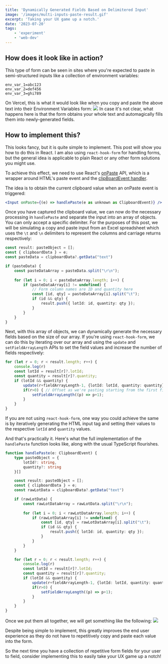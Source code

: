 ```yaml
---
title: 'Dynamically Generated Fields Based on Delimitered Input'
image: '/images/multi-inputs-paste-result.gif'
excerpt: 'Taking your UX game up a notch.'
date: '2023-07-20'
tags: 
    - 'experiment'
    - 'web-dev'
---
```

## How does it look like in action?
This type of form can be seen in sites where you're expected to paste in semi-structured inputs like a collection of environment variables:
```.env
env_var_1=abc123
env_var_2=def456
env_var_3=ghi789
```
On Vercel, this is what it would look like when you copy and paste the above text into their Environment Variables form:
![](/images/vercel_example.gif)
In case it's not clear, what happens here is that the form obtains your whole text and automagically fills them into newly-generated fields.

## How to implement this?
This looks fancy, but it is quite simple to implement. This post will show you how to do this in React. I am also using `react-hook-form` for handling forms, but the general idea is applicable to plain React or any other form solutions you might use.

To achieve this effect, we need to use React's [onPaste](https://react.dev/reference/react-dom/components/common#common-props) API, which is a wrapper around HTML's paste event and the [clipBoardEvent handler](https://react.dev/reference/react-dom/components/common#clipboardevent-handler).

The idea is to obtain the current clipboard value when an onPaste event is triggered:
```jsx
<Input onPaste={(e) => handlePaste(e as unknown as ClipboardEvent)} />
```

Once you have captured the clipboard value, we can now do the necessary processing in `handlePaste` and separate the input into an array of objects. You can only accept a specific delimiter. For the purposes of this post, we will be simulating a copy and paste input from an Excel spreadsheet which uses the `\t` and `\n` delimiters to represent the columns and carriage returns respectively:
```typescript
const result: pasteObject = [];
const { clipboardData } = e;
const pasteData = clipboardData?.getData("text")

if (pasteData) {
    const pasteDataArray = pasteData.split("\r\n");
    
    for (let i = 0; i < pasteDataArray.length; i++) {
        if (pasteDataArray[i] != undefined) {
            // Form column names are ID and quantity here
            const [id, qty] = pasteDataArray[i].split("\t");
            if (id && qty) {
                result.push({ lotId: id, quantity: qty });
            }
        }
    }            
}
```

Next, with this array of objects, we can dynamically generate the necessary fields based on the size of our array. If you're using `react-hook-form`, we can do this by iterating over our array and using the `update` and `setFieldArrayLength` APIs to set the field values and increase the number of fields respectively:
```typescript
for (let r = 0; r < result.length; r++) {
    console.log(r)
    const lotId = result[r]?.lotId;
    const quantity = result[r]?.quantity;
    if (lotId && quantity) {
        update(r+fieldArrayLength-1, {lotId: lotId, quantity: quantity});
        if(r>0) { // Offset as we're pasting starting from the first field that's already generated
            setFieldArrayLength((p) => p+1);
        }
    }
}
```
If you are not using `react-hook-form`, one way you could achieve the same is by iteratively generating the HTML input tag and setting their values to the respective `lotId` and `quantity` values.

And that's practically it. Here's what the full implementation of the `handlePaste` function looks like, along with the usual TypeScript flourishes.
```typescript
function handlePaste(e: ClipboardEvent) {
    type pasteObject = {
        lotId?: string,
        quantity?: string
    }[]

    const result: pasteObject = [];
    const { clipboardData } = e;
    const rawLotData = clipboardData?.getData("text")

    if (rawLotData) {
        const rawLotDataArray = rawLotData.split("\r\n");
        
        for (let i = 0; i < rawLotDataArray.length; i++) {
            if (rawLotDataArray[i] != undefined) {
                const [id, qty] = rawLotDataArray[i].split("\t");
                if (id && qty) {
                    result.push({ lotId: id, quantity: qty });
                }
            }
        }            
    }

    for (let r = 0; r < result.length; r++) {
        console.log(r)
        const lotId = result[r]?.lotId;
        const quantity = result[r]?.quantity;
        if (lotId && quantity) {
            update(r+fieldArrayLength-1, {lotId: lotId, quantity: quantity});
            if(r>0) {
                setFieldArrayLength((p) => p+1);
            }
        }
    }
}
```

Once we put them all together, we will get something like the following:
![](/images/multi-inputs-paste-result.gif)

Despite being simple to implement, this greatly improves the end user experience as they do not have to repetitively copy and paste each value into the form. 

So the next time you have a collection of repetitive form fields for your user to field, consider implementing this to easily take your UX game up a notch!
